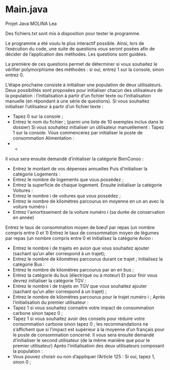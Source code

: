 # Main.java
Projet Java MOLINA Lea

Des fichiers.txt sont mis à disposition pour tester le programme.

Le programme a été voulu le plus interactif possible. 
Ainsi, lors de l’exécution du code, une suite de questions vous seront posées afin de décider de l’application des méthodes. 
Les questions sont guidées.

La première de ces questions permet de déterminer si vous souhaitez le vérifier polymorphisme des méthodes : si oui, entrez 1 sur la console, sinon entrez 0.

L’étape prochaine consiste à initialiser une population de deux utilisateurs.
Deux possibilités sont proposées pour initialiser chacun des utilisateurs de la population : l’initialisation à partir d’un fichier texte ou l’initialisation manuelle (en répondant à une série de questions).
Si vous souhaitez initialiser l’utilisateur à partir d’un fichier texte :
- Tapez 0 sur la console ;
- Entrez le nom du fichier ; (parmi une liste de 10 exemples inclus dans le dossier) Si vous souhaitez initialiser un utilisateur manuellement : Tapez 1 sur la console.
Vous commencerez par initialiser le poste de consommation Alimentation :
- -

Il vous sera ensuite demandé d’initialiser la catégorie BienConso :
- Entrez le montant de vos dépenses annuelles Puis d’initialiser la catégorie Logements :
- Entrez le nombre de logements que vous possédez ;
- Entrez la superficie de chaque logement. Ensuite initialiser la catégorie Voitures :
- Entrez le nombre i de voitures que vous possédez ;
- Entrez le nombre de kilomètres parcourus en moyenne en un an avec la voiture numéro i
- Entrez l'amortissement de la voiture numéro i (sa durée de conservation en année)
  
Entrez le taux de consommation moyen de bœuf par repas (un nombre compris entre 0 et 1)
Entrez le taux de consommation moyen de légumes par repas (un nombre compris entre 0 et
Initialisez la catégorie Avion :
- Entrez le nombre i de trajets en avion que vous souhaitez ajouter (sachant qu’un aller correspond à un trajet);
- Entrez le nombre de kilomètres parcourus durant ce trajet ;
Initialisez la catégorie Bus :
- Entrez le nombre de kilomètres parcourus par an en bus ;
- Entrez la catégorie du bus (électrique ou à moteur)
Et pour finir vous devrez initialiser la catégorie TGV :
- Entrez le nombre i de trajets en TGV que vous souhaitez ajouter (sachant qu’un aller correspond à un trajet) ;
- Entrez le nombre de kilomètres parcourus pour le trajet numéro i ;
Après l’initialisation du premier utilisateur :
- Tapez 1 si vous souhaitez connaitre votre impact de consommation carbone sinon tapez 0 ;
- Tapez 1 si vous souhaitez avoir des conseils pour réduire votre consommation carbone sinon tapez 0 ; les recommandations ne s’affichent que si l’impact est supérieur à la moyenne d’un
français pour le poste de consommation concerné.
Il vous sera ensuite demandé d’initialiser le second utilisateur (de la même manière que pour le premier utilisateur)
Après l’initialisation des deux utilisateurs composant la population :
- Vous pouvez choisir ou non d’appliquer l’Article 125 : Si oui, tapez 1, sinon 0 ;
